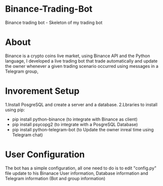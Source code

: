 # Binance-Trading-Bot 
Binance trading bot - Skeleton of my trading bot 

# About
Binance is a crypto coins live market, using Binance API 
and the Python language, I developed a live trading bot that trade automatically 
and update the owner whenever a given trading scenario occurred using 
messages in a Telegram group,

# Invorement Setup
1.Install PosgreSQL and create a server and a database.
2.Lbraries to install using pip:
  - pip install python-binance (to integrate with Binance as client)
  - pip install psycopg2 (to integrate with a PosgreSQL Database)
  - pip install python-telegram-bot (to Update the owner inreal time using Telegram chat)
  

# User Configuration
The bot has a simple configuration, all one need to do is to edit "config.py" file update to his Binanace User information, Database information and Telegram information (Bot and group information)
